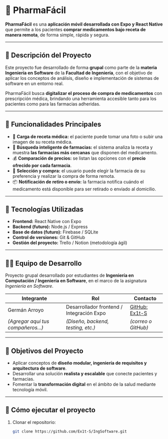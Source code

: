 # 💊 PharmaFácil

**PharmaFácil** es una **aplicación móvil desarrollada con Expo y React Native** que permite a los pacientes **comprar medicamentos bajo receta de manera remota**, de forma simple, rápida y segura.

---

## 🧠 Descripción del Proyecto

Este proyecto fue desarrollado de forma **grupal** como parte de la **materia Ingeniería en Software** de la **Facultad de Ingeniería**, con el objetivo de aplicar los conceptos de análisis, diseño e implementación de sistemas de software en un entorno real.

PharmaFácil busca **digitalizar el proceso de compra de medicamentos** con prescripción médica, brindando una herramienta accesible tanto para los pacientes como para las farmacias adheridas.

---

## 📱 Funcionalidades Principales

- 📸 **Carga de receta médica:** el paciente puede tomar una foto o subir una imagen de su receta médica.  
- 🏥 **Búsqueda inteligente de farmacias:** el sistema analiza la receta y muestra **las farmacias más cercanas** que disponen del medicamento.  
- 💰 **Comparación de precios:** se listan las opciones con el **precio ofrecido por cada farmacia**.  
- 🛒 **Selección y compra:** el usuario puede elegir la farmacia de su preferencia y realizar la compra de forma remota.  
- 📦 **Notificación de retiro o envío:** la farmacia notifica cuándo el medicamento está disponible para ser retirado o enviado al domicilio.

---

## 🧩 Tecnologías Utilizadas

- **Frontend:** React Native con Expo  
- **Backend (futuro):** Node.js / Express  
- **Base de datos (futuro):** Firebase / SQLite  
- **Control de versiones:** Git & GitHub  
- **Gestión del proyecto:** Trello / Notion (metodología ágil)

---

## 👨‍💻 Equipo de Desarrollo

Proyecto grupal desarrollado por estudiantes de **Ingeniería en Computación / Ingeniería en Software**, en el marco de la asignatura *Ingeniería en Software*.

| Integrante | Rol | Contacto |
|-------------|------|-----------|
| Germán Arroyo | Desarrollador frontend / Integración Expo | [GitHub: Ex1t-S](https://github.com/Ex1t-S) |
| *(Agregar aquí tus compañeros...)* | *(Diseño, backend, testing, etc.)* | *(correo o GitHub)* |

---

## 🚀 Objetivos del Proyecto

- Aplicar conceptos de **diseño modular, ingeniería de requisitos y arquitectura de software**.  
- Desarrollar una solución **realista y escalable** que conecte pacientes y farmacias.  
- Fomentar la **transformación digital** en el ámbito de la salud mediante tecnología móvil.  

---

## 🧾 Cómo ejecutar el proyecto

1. Clonar el repositorio:
   ```bash
   git clone https://github.com/Ex1t-S/IngSoftware.git

